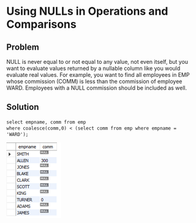 #  Using NULLs in Operations and Comparisons

## Problem

NULL is never equal to or not equal to any value, not even itself, but you want to evaluate values returned by a nullable column like you would evaluate real values. For example, you want to find all employees in EMP whose commission (COMM) is less
than the commission of employee WARD. Employees with a NULL commission should be included as well.

## Solution

    select empname, comm from emp
    where coalesce(comm,0) < (select comm from emp where empname = 'WARD');

![commision_null](./images/commision_null.png)